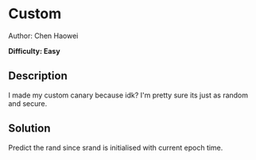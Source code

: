 # Custom

Author: Chen Haowei

**Difficulty: Easy**

## Description

I made my custom canary because idk? I'm pretty sure its just as random and secure.

## Solution

Predict the rand since srand is initialised with current epoch time.